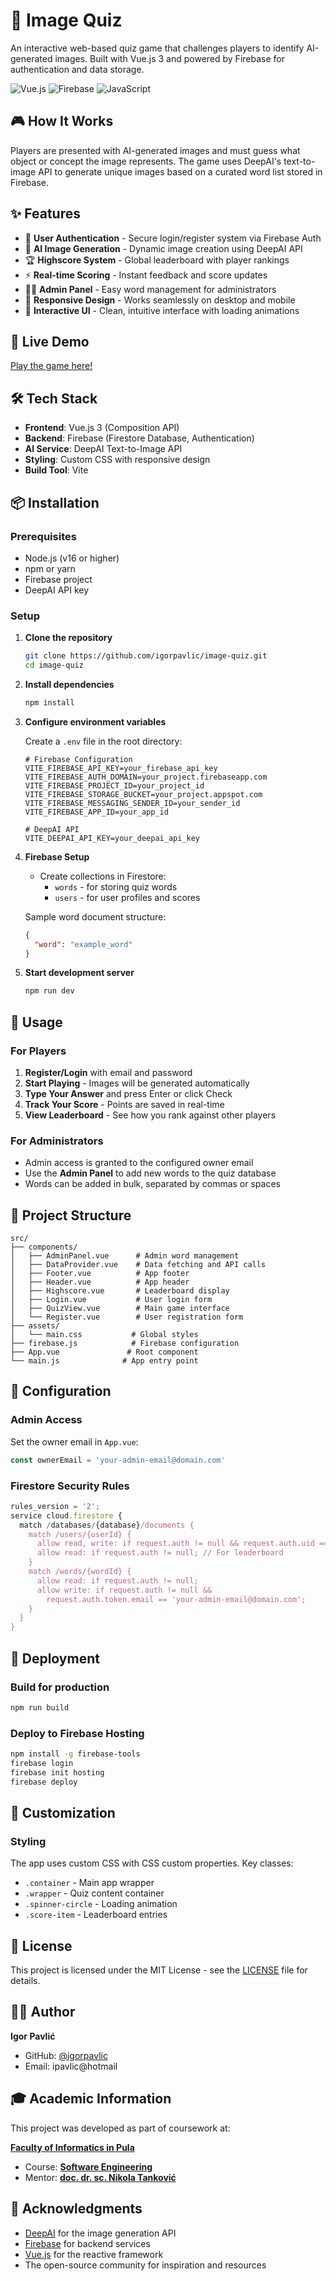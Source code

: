 # 🧠 Image Quiz

An interactive web-based quiz game that challenges players to identify AI-generated images. Built with Vue.js 3 and powered by Firebase for authentication and data storage.

![Vue.js](https://img.shields.io/badge/Vue.js-3.x-4FC08D?style=flat&logo=vue.js&logoColor=white)
![Firebase](https://img.shields.io/badge/Firebase-9.x-FFCA28?style=flat&logo=firebase&logoColor=black)
![JavaScript](https://img.shields.io/badge/JavaScript-ES6+-F7DF1E?style=flat&logo=javascript&logoColor=black)

## 🎮 How It Works

Players are presented with AI-generated images and must guess what object or concept the image represents. The game uses DeepAI's text-to-image API to generate unique images based on a curated word list stored in Firebase.

## ✨ Features

- 🔐 **User Authentication** - Secure login/register system via Firebase Auth
- 🎨 **AI Image Generation** - Dynamic image creation using DeepAI API
- 🏆 **Highscore System** - Global leaderboard with player rankings
- ⚡ **Real-time Scoring** - Instant feedback and score updates
- 👨‍💼 **Admin Panel** - Easy word management for administrators
- 📱 **Responsive Design** - Works seamlessly on desktop and mobile
- 🎯 **Interactive UI** - Clean, intuitive interface with loading animations

## 🚀 Live Demo

[Play the game here!](#) <!-- Add your deployment URL -->

## 🛠️ Tech Stack

- **Frontend**: Vue.js 3 (Composition API)
- **Backend**: Firebase (Firestore Database, Authentication)
- **AI Service**: DeepAI Text-to-Image API
- **Styling**: Custom CSS with responsive design
- **Build Tool**: Vite

## 📦 Installation

### Prerequisites

- Node.js (v16 or higher)
- npm or yarn
- Firebase project
- DeepAI API key

### Setup

1. **Clone the repository**
   ```bash
   git clone https://github.com/igorpavlic/image-quiz.git
   cd image-quiz
   ```

2. **Install dependencies**
   ```bash
   npm install
   ```

3. **Configure environment variables**
   
   Create a `.env` file in the root directory:
   ```env
   # Firebase Configuration
   VITE_FIREBASE_API_KEY=your_firebase_api_key
   VITE_FIREBASE_AUTH_DOMAIN=your_project.firebaseapp.com
   VITE_FIREBASE_PROJECT_ID=your_project_id
   VITE_FIREBASE_STORAGE_BUCKET=your_project.appspot.com
   VITE_FIREBASE_MESSAGING_SENDER_ID=your_sender_id
   VITE_FIREBASE_APP_ID=your_app_id

   # DeepAI API
   VITE_DEEPAI_API_KEY=your_deepai_api_key
   ```

4. **Firebase Setup**
   - Create collections in Firestore:
     - `words` - for storing quiz words
     - `users` - for user profiles and scores
   
   Sample word document structure:
   ```json
   {
     "word": "example_word"
   }
   ```

5. **Start development server**
   ```bash
   npm run dev
   ```

## 🎯 Usage

### For Players
1. **Register/Login** with email and password
2. **Start Playing** - Images will be generated automatically
3. **Type Your Answer** and press Enter or click Check
4. **Track Your Score** - Points are saved in real-time
5. **View Leaderboard** - See how you rank against other players

### For Administrators
- Admin access is granted to the configured owner email
- Use the **Admin Panel** to add new words to the quiz database
- Words can be added in bulk, separated by commas or spaces

## 📁 Project Structure

```
src/
├── components/
│   ├── AdminPanel.vue      # Admin word management
│   ├── DataProvider.vue    # Data fetching and API calls
│   ├── Footer.vue          # App footer
│   ├── Header.vue          # App header
│   ├── Highscore.vue       # Leaderboard display
│   ├── Login.vue           # User login form
│   ├── QuizView.vue        # Main game interface
│   └── Register.vue        # User registration form
├── assets/
│   └── main.css           # Global styles
├── firebase.js            # Firebase configuration
├── App.vue               # Root component
└── main.js              # App entry point
```

## 🔧 Configuration

### Admin Access
Set the owner email in `App.vue`:
```javascript
const ownerEmail = 'your-admin-email@domain.com'
```

### Firestore Security Rules
```javascript
rules_version = '2';
service cloud.firestore {
  match /databases/{database}/documents {
    match /users/{userId} {
      allow read, write: if request.auth != null && request.auth.uid == userId;
      allow read: if request.auth != null; // For leaderboard
    }
    match /words/{wordId} {
      allow read: if request.auth != null;
      allow write: if request.auth != null && 
        request.auth.token.email == 'your-admin-email@domain.com';
    }
  }
}
```

## 🚀 Deployment

### Build for production
```bash
npm run build
```

### Deploy to Firebase Hosting
```bash
npm install -g firebase-tools
firebase login
firebase init hosting
firebase deploy
```

## 🎨 Customization

### Styling
The app uses custom CSS with CSS custom properties. Key classes:
- `.container` - Main app wrapper
- `.wrapper` - Quiz content container  
- `.spinner-circle` - Loading animation
- `.score-item` - Leaderboard entries

## 📝 License

This project is licensed under the MIT License - see the [LICENSE](LICENSE) file for details.

## 👨‍💻 Author

**Igor Pavlić**
- GitHub: [@igorpavlic](https://github.com/igorpavlic)
- Email: ipavlic@hotmail

## 🎓 Academic Information

This project was developed as part of coursework at:

**[Faculty of Informatics in Pula](https://fipu.unipu.hr/)**
- Course: **[Software Engineering](https://ntankovic.unipu.hr/pi)**
- Mentor: **[doc. dr. sc. Nikola Tanković](https://ntankovic.unipu.hr)**

## 🙏 Acknowledgments

- [DeepAI](https://deepai.org/) for the image generation API
- [Firebase](https://firebase.google.com/) for backend services
- [Vue.js](https://vuejs.org/) for the reactive framework
- The open-source community for inspiration and resources

